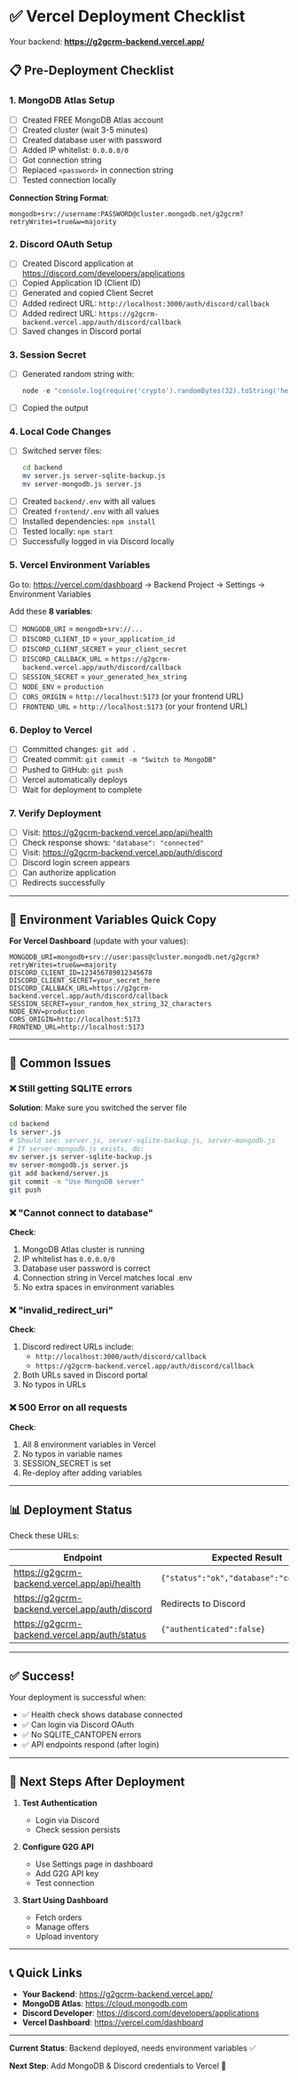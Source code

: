 # ✅ Vercel Deployment Checklist

Your backend: **https://g2gcrm-backend.vercel.app/**

## 📋 Pre-Deployment Checklist

### 1. MongoDB Atlas Setup
- [ ] Created FREE MongoDB Atlas account
- [ ] Created cluster (wait 3-5 minutes)
- [ ] Created database user with password
- [ ] Added IP whitelist: `0.0.0.0/0`
- [ ] Got connection string
- [ ] Replaced `<password>` in connection string
- [ ] Tested connection locally

**Connection String Format**:
```
mongodb+srv://username:PASSWORD@cluster.mongodb.net/g2gcrm?retryWrites=true&w=majority
```

### 2. Discord OAuth Setup
- [ ] Created Discord application at https://discord.com/developers/applications
- [ ] Copied Application ID (Client ID)
- [ ] Generated and copied Client Secret
- [ ] Added redirect URL: `http://localhost:3000/auth/discord/callback`
- [ ] Added redirect URL: `https://g2gcrm-backend.vercel.app/auth/discord/callback`
- [ ] Saved changes in Discord portal

### 3. Session Secret
- [ ] Generated random string with:
  ```powershell
  node -e "console.log(require('crypto').randomBytes(32).toString('hex'))"
  ```
- [ ] Copied the output

### 4. Local Code Changes
- [ ] Switched server files:
  ```bash
  cd backend
  mv server.js server-sqlite-backup.js
  mv server-mongodb.js server.js
  ```
- [ ] Created `backend/.env` with all values
- [ ] Created `frontend/.env` with all values
- [ ] Installed dependencies: `npm install`
- [ ] Tested locally: `npm start`
- [ ] Successfully logged in via Discord locally

### 5. Vercel Environment Variables
Go to: https://vercel.com/dashboard → Backend Project → Settings → Environment Variables

Add these **8 variables**:

- [ ] `MONGODB_URI` = `mongodb+srv://...`
- [ ] `DISCORD_CLIENT_ID` = `your_application_id`
- [ ] `DISCORD_CLIENT_SECRET` = `your_client_secret`
- [ ] `DISCORD_CALLBACK_URL` = `https://g2gcrm-backend.vercel.app/auth/discord/callback`
- [ ] `SESSION_SECRET` = `your_generated_hex_string`
- [ ] `NODE_ENV` = `production`
- [ ] `CORS_ORIGIN` = `http://localhost:5173` (or your frontend URL)
- [ ] `FRONTEND_URL` = `http://localhost:5173` (or your frontend URL)

### 6. Deploy to Vercel
- [ ] Committed changes: `git add .`
- [ ] Created commit: `git commit -m "Switch to MongoDB"`
- [ ] Pushed to GitHub: `git push`
- [ ] Vercel automatically deploys
- [ ] Wait for deployment to complete

### 7. Verify Deployment
- [ ] Visit: https://g2gcrm-backend.vercel.app/api/health
- [ ] Check response shows: `"database": "connected"`
- [ ] Visit: https://g2gcrm-backend.vercel.app/auth/discord
- [ ] Discord login screen appears
- [ ] Can authorize application
- [ ] Redirects successfully

---

## 🎯 Environment Variables Quick Copy

**For Vercel Dashboard** (update with your values):

```
MONGODB_URI=mongodb+srv://user:pass@cluster.mongodb.net/g2gcrm?retryWrites=true&w=majority
DISCORD_CLIENT_ID=123456789012345678
DISCORD_CLIENT_SECRET=your_secret_here
DISCORD_CALLBACK_URL=https://g2gcrm-backend.vercel.app/auth/discord/callback
SESSION_SECRET=your_random_hex_string_32_characters
NODE_ENV=production
CORS_ORIGIN=http://localhost:5173
FRONTEND_URL=http://localhost:5173
```

---

## 🚨 Common Issues

### ❌ Still getting SQLITE errors

**Solution**: Make sure you switched the server file
```bash
cd backend
ls server*.js
# Should see: server.js, server-sqlite-backup.js, server-mongodb.js
# If server-mongodb.js exists, do:
mv server.js server-sqlite-backup.js
mv server-mongodb.js server.js
git add backend/server.js
git commit -m "Use MongoDB server"
git push
```

### ❌ "Cannot connect to database"

**Check**:
1. MongoDB Atlas cluster is running
2. IP whitelist has `0.0.0.0/0`
3. Database user password is correct
4. Connection string in Vercel matches local .env
5. No extra spaces in environment variables

### ❌ "invalid_redirect_uri"

**Check**:
1. Discord redirect URLs include:
   - `http://localhost:3000/auth/discord/callback`
   - `https://g2gcrm-backend.vercel.app/auth/discord/callback`
2. Both URLs saved in Discord portal
3. No typos in URLs

### ❌ 500 Error on all requests

**Check**:
1. All 8 environment variables in Vercel
2. No typos in variable names
3. SESSION_SECRET is set
4. Re-deploy after adding variables

---

## 📊 Deployment Status

Check these URLs:

| Endpoint | Expected Result |
|----------|----------------|
| https://g2gcrm-backend.vercel.app/api/health | `{"status":"ok","database":"connected"}` |
| https://g2gcrm-backend.vercel.app/auth/discord | Redirects to Discord |
| https://g2gcrm-backend.vercel.app/auth/status | `{"authenticated":false}` |

---

## ✅ Success!

Your deployment is successful when:
- ✅ Health check shows database connected
- ✅ Can login via Discord OAuth
- ✅ No SQLITE_CANTOPEN errors
- ✅ API endpoints respond (after login)

---

## 🚀 Next Steps After Deployment

1. **Test Authentication**
   - Login via Discord
   - Check session persists

2. **Configure G2G API**
   - Use Settings page in dashboard
   - Add G2G API key
   - Test connection

3. **Start Using Dashboard**
   - Fetch orders
   - Manage offers
   - Upload inventory

---

## 📞 Quick Links

- **Your Backend**: https://g2gcrm-backend.vercel.app/
- **MongoDB Atlas**: https://cloud.mongodb.com
- **Discord Developer**: https://discord.com/developers/applications
- **Vercel Dashboard**: https://vercel.com/dashboard

---

**Current Status**: Backend deployed, needs environment variables ✅

**Next Step**: Add MongoDB & Discord credentials to Vercel 🔐

